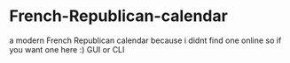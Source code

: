 # French-Republican-calendar
a modern French Republican calendar because i didnt find one online so if you want one here :)
GUI or CLI
